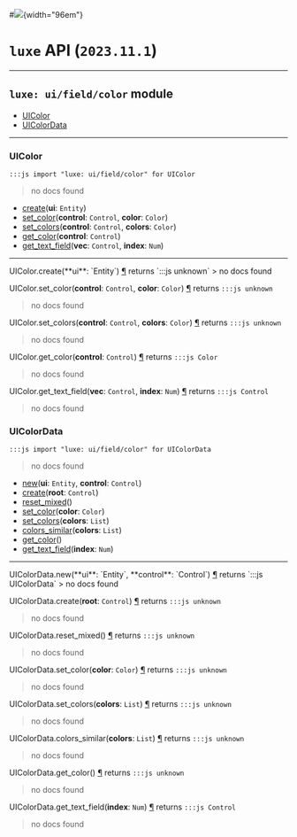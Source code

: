 #![](../../../../../../../../../images/luxe-dark.svg){width="96em"}

# `luxe` API (`2023.11.1`)  


---

## `luxe: ui/field/color` module

- [UIColor](#uicolor)   
- [UIColorData](#uicolordata)   

---

### UIColor
`:::js import "luxe: ui/field/color" for UIColor`
> no docs found

- [create](#UIColor.create)(**ui**: `Entity`)
- [set_color](#UIColor.set_color+2)(**control**: `Control`, **color**: `Color`)
- [set_colors](#UIColor.set_colors+2)(**control**: `Control`, **colors**: `Color`)
- [get_color](#UIColor.get_color)(**control**: `Control`)
- [get_text_field](#UIColor.get_text_field+2)(**vec**: `Control`, **index**: `Num`)

<hr/>
<endpoint module="luxe: ui/field/color" class="UIColor" signature="create(ui : Entity)"></endpoint>
<signature id="UIColor.create">UIColor.create(**ui**: `Entity`)
<a class="headerlink" href="#UIColor.create" title="Permanent link">¶</a></signature>
<span class='api_ret'>returns</span> `:::js unknown`
> no docs found   

<endpoint module="luxe: ui/field/color" class="UIColor" signature="set_color(control : Control, color : Color)"></endpoint>
<signature id="UIColor.set_color+2">UIColor.set_color(**control**: `Control`, **color**: `Color`)
<a class="headerlink" href="#UIColor.set_color+2" title="Permanent link">¶</a></signature>
<span class='api_ret'>returns</span> `:::js unknown`
> no docs found   

<endpoint module="luxe: ui/field/color" class="UIColor" signature="set_colors(control : Control, colors : Color)"></endpoint>
<signature id="UIColor.set_colors+2">UIColor.set_colors(**control**: `Control`, **colors**: `Color`)
<a class="headerlink" href="#UIColor.set_colors+2" title="Permanent link">¶</a></signature>
<span class='api_ret'>returns</span> `:::js unknown`
> no docs found   

<endpoint module="luxe: ui/field/color" class="UIColor" signature="get_color(control : Control)"></endpoint>
<signature id="UIColor.get_color">UIColor.get_color(**control**: `Control`)
<a class="headerlink" href="#UIColor.get_color" title="Permanent link">¶</a></signature>
<span class='api_ret'>returns</span> `:::js Color`
> no docs found   

<endpoint module="luxe: ui/field/color" class="UIColor" signature="get_text_field(vec : Control, index : Num)"></endpoint>
<signature id="UIColor.get_text_field+2">UIColor.get_text_field(**vec**: `Control`, **index**: `Num`)
<a class="headerlink" href="#UIColor.get_text_field+2" title="Permanent link">¶</a></signature>
<span class='api_ret'>returns</span> `:::js Control`
> no docs found   

### UIColorData
`:::js import "luxe: ui/field/color" for UIColorData`
> no docs found

- [new](#UIColorData.new+2)(**ui**: `Entity`, **control**: `Control`)
- [create](#UIColorData.create)(**root**: `Control`)
- [reset_mixed](#UIColorData.reset_mixed)()
- [set_color](#UIColorData.set_color)(**color**: `Color`)
- [set_colors](#UIColorData.set_colors)(**colors**: `List`)
- [colors_similar](#UIColorData.colors_similar)(**colors**: `List`)
- [get_color](#UIColorData.get_color)()
- [get_text_field](#UIColorData.get_text_field)(**index**: `Num`)

<hr/>
<endpoint module="luxe: ui/field/color" class="UIColorData" signature="new(ui : Entity, control : Control)"></endpoint>
<signature id="UIColorData.new+2">UIColorData.new(**ui**: `Entity`, **control**: `Control`)
<a class="headerlink" href="#UIColorData.new+2" title="Permanent link">¶</a></signature>
<span class='api_ret'>returns</span> `:::js UIColorData`
> no docs found   

<endpoint module="luxe: ui/field/color" class="UIColorData" signature="create(root : Control)"></endpoint>
<signature id="UIColorData.create">UIColorData.create(**root**: `Control`)
<a class="headerlink" href="#UIColorData.create" title="Permanent link">¶</a></signature>
<span class='api_ret'>returns</span> `:::js unknown`
> no docs found   

<endpoint module="luxe: ui/field/color" class="UIColorData" signature="reset_mixed()"></endpoint>
<signature id="UIColorData.reset_mixed">UIColorData.reset_mixed()
<a class="headerlink" href="#UIColorData.reset_mixed" title="Permanent link">¶</a></signature>
<span class='api_ret'>returns</span> `:::js unknown`
> no docs found   

<endpoint module="luxe: ui/field/color" class="UIColorData" signature="set_color(color : Color)"></endpoint>
<signature id="UIColorData.set_color">UIColorData.set_color(**color**: `Color`)
<a class="headerlink" href="#UIColorData.set_color" title="Permanent link">¶</a></signature>
<span class='api_ret'>returns</span> `:::js unknown`
> no docs found   

<endpoint module="luxe: ui/field/color" class="UIColorData" signature="set_colors(colors : List)"></endpoint>
<signature id="UIColorData.set_colors">UIColorData.set_colors(**colors**: `List`)
<a class="headerlink" href="#UIColorData.set_colors" title="Permanent link">¶</a></signature>
<span class='api_ret'>returns</span> `:::js unknown`
> no docs found   

<endpoint module="luxe: ui/field/color" class="UIColorData" signature="colors_similar(colors : List)"></endpoint>
<signature id="UIColorData.colors_similar">UIColorData.colors_similar(**colors**: `List`)
<a class="headerlink" href="#UIColorData.colors_similar" title="Permanent link">¶</a></signature>
<span class='api_ret'>returns</span> `:::js unknown`
> no docs found   

<endpoint module="luxe: ui/field/color" class="UIColorData" signature="get_color()"></endpoint>
<signature id="UIColorData.get_color">UIColorData.get_color()
<a class="headerlink" href="#UIColorData.get_color" title="Permanent link">¶</a></signature>
<span class='api_ret'>returns</span> `:::js unknown`
> no docs found   

<endpoint module="luxe: ui/field/color" class="UIColorData" signature="get_text_field(index : Num)"></endpoint>
<signature id="UIColorData.get_text_field">UIColorData.get_text_field(**index**: `Num`)
<a class="headerlink" href="#UIColorData.get_text_field" title="Permanent link">¶</a></signature>
<span class='api_ret'>returns</span> `:::js Control`
> no docs found   

